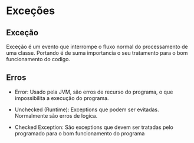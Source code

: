 # Exceções

## Exceção
Exceção é um evento que interrompe o fluxo normal do processamento de uma classe. Portando é de suma importancia o seu tratamento para o bom funcionamento do codigo.

## Erros

* Error: Usado pela JVM, são erros de recurso do programa, o que impossibilita a execução do programa.

* Unchecked (Runtime): Exceptions que podem ser evitadas. Normalmente são erros de logica.

* Checked Exception: São exceptions que devem ser tratadas pelo programado para o bom funcionamento do programa